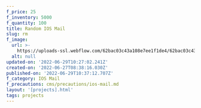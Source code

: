 ```yaml
---
f_price: 25
f_inventory: 5000
f_quantity: 100
title: Random IOS Mail
slug: rm
f_image:
  url: >-
    https://uploads-ssl.webflow.com/62bac03c43a108e7ee1f1de4/62bac03c43a1080e981f1e02_download2.jpg
  alt: null
updated-on: '2022-06-29T10:27:02.241Z'
created-on: '2022-06-27T08:38:16.030Z'
published-on: '2022-06-29T10:37:12.707Z'
f_category: IOS Mail
f_precautions: cms/precautions/ios-mail.md
layout: '[projects].html'
tags: projects
---
```



